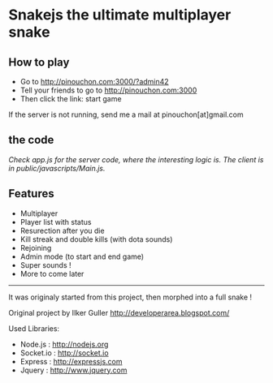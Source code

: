 # Snakejs the ultimate multiplayer snake

## How to play

 - Go to http://pinouchon.com:3000/?admin42
 - Tell your friends to go to http://pinouchon.com:3000
 - Then click the link: start game

If the server is not running, send me a mail at pinouchon[at]gmail.com

## the code

*Check app.js for the server code, where the interesting logic is. The client is in public/javascripts/Main.js.*


## Features

- Multiplayer
- Player list with status
- Resurection after you die
- Kill streak and double kills (with dota sounds)
- Rejoining
- Admin mode (to start and end game)
- Super sounds !
- More to come later

---------------------------

It was originaly started from this project, then morphed into a full snake !

Original project by Ilker Guller http://developerarea.blogspot.com/

Used Libraries:

- Node.js : http://nodejs.org
- Socket.io : http://socket.io
- Express : http://expressjs.com
- Jquery : http://www.jquery.com
